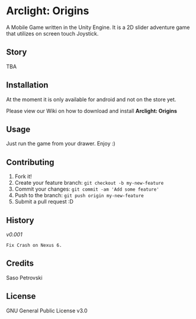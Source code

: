 # Arclight: Origins

A Mobile Game written in the Unity Engine. It is a 2D slider adventure game that utilizes on screen touch Joystick.

## Story

TBA

## Installation

At the moment it is only available for android and not on the store yet.

Please view our Wiki on how to download and install **Arclight: Origins**

## Usage

Just run the game from your drawer. Enjoy :)

## Contributing

1. Fork it!
2. Create your feature branch: `git checkout -b my-new-feature`
3. Commit your changes: `git commit -am 'Add some feature'`
4. Push to the branch: `git push origin my-new-feature`
5. Submit a pull request :D

## History
*v0.001*

    Fix Crash on Nexus 6.

## Credits

Saso Petrovski

## License

GNU General Public License v3.0
